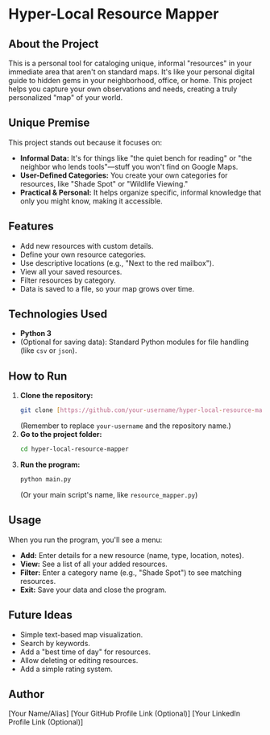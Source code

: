 # Hyper-Local Resource Mapper

## About the Project

This is a personal tool for cataloging unique, informal "resources" in your immediate area that aren't on standard maps. It's like your personal digital guide to hidden gems in your neighborhood, office, or home. This project helps you capture your own observations and needs, creating a truly personalized "map" of your world.

## Unique Premise

This project stands out because it focuses on:

* **Informal Data:** It's for things like "the quiet bench for reading" or "the neighbor who lends tools"—stuff you won't find on Google Maps.
* **User-Defined Categories:** You create your own categories for resources, like "Shade Spot" or "Wildlife Viewing."
* **Practical & Personal:** It helps organize specific, informal knowledge that only you might know, making it accessible.

## Features

* Add new resources with custom details.
* Define your own resource categories.
* Use descriptive locations (e.g., "Next to the red mailbox").
* View all your saved resources.
* Filter resources by category.
* Data is saved to a file, so your map grows over time.

## Technologies Used

* **Python 3**
* (Optional for saving data): Standard Python modules for file handling (like `csv` or `json`).

## How to Run

1.  **Clone the repository:**
    ```bash
    git clone [https://github.com/your-username/hyper-local-resource-mapper.git](https://github.com/your-username/hyper-local-resource-mapper.git)
    ```
    (Remember to replace `your-username` and the repository name.)
2.  **Go to the project folder:**
    ```bash
    cd hyper-local-resource-mapper
    ```
3.  **Run the program:**
    ```bash
    python main.py
    ```
    (Or your main script's name, like `resource_mapper.py`)

## Usage

When you run the program, you'll see a menu:

* **Add:** Enter details for a new resource (name, type, location, notes).
* **View:** See a list of all your added resources.
* **Filter:** Enter a category name (e.g., "Shade Spot") to see matching resources.
* **Exit:** Save your data and close the program.

## Future Ideas

* Simple text-based map visualization.
* Search by keywords.
* Add a "best time of day" for resources.
* Allow deleting or editing resources.
* Add a simple rating system.

## Author

[Your Name/Alias]
[Your GitHub Profile Link (Optional)]
[Your LinkedIn Profile Link (Optional)]

